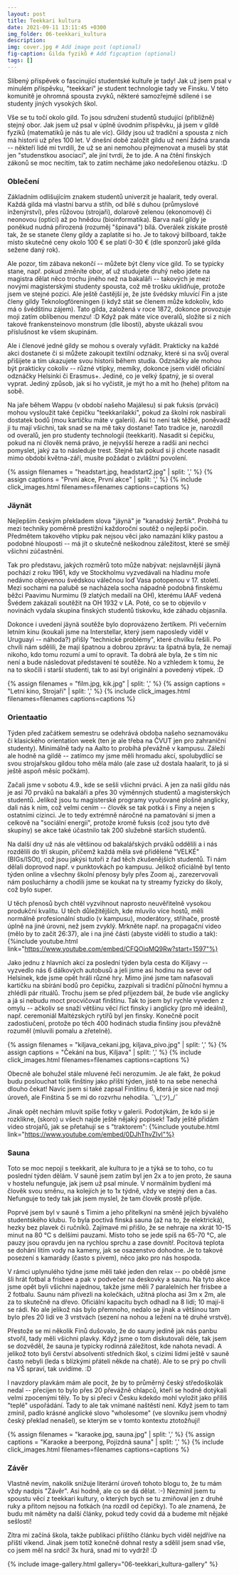 ```yaml
---
layout: post
title: Teekkari kultura
date: 2021-09-11 13:11:45 +0300
img_folder: 06-teekkari_kultura
description: 
img: cover.jpg # Add image post (optional)
fig-caption: Gilda fyziků # Add figcaption (optional)
tags: []
---
```

Slíbený příspěvek o fascinující studentské kultuře je tady! Jak už jsem psal v minulém příspěvku, "teekkari" je student technologie tady ve Finsku. V této komunitě je ohromná spousta zvyků, některé samozřejmě sdílené i se studenty jiných vysokých škol.

Vše se tu točí okolo gild. To jsou sdružení studentů studující (přibližně) stejný obor. Jak jsem už psal v úplně úvodním příspěvku, já jsem v gildě fyziků (matematiků je nás tu ale víc). Gildy jsou už tradiční a spousta z nich má historii už přes 100 let. V dnešní době založit gildu už není žádná sranda -- někteří lidé mi tvrdili, že už se ani nemohou přejmenovat a museli by stát jen "studenstkou asociací", ale jiní tvrdí, že to jde. A na čtění finských zákonů se moc necítím, tak to zatím necháme jako nedořešenou otázku. :D

### Oblečení
Základním odlišujícím znakem studentů univerzit je haalarit, tedy overal. Každá gilda má vlastní barvu a střih, od bílé s duhou (průmyslové inženýrství), přes růžovou (strojaři), dolarově zelenou (ekonomové) či neonovou (optici) až po hnědou (bioinformatika). Barva naší gildy je poněkud nudná přirozená (rozuměj "špinavá") bílá. Overálek získáte prostě tak, že se stanete členy gildy a zaplatíte si ho. Je to takový billboard, takže místo skutečné ceny okolo 100 € se platí 0-30 € (dle sponzorů jaké gilda sežene daný rok).

Ale pozor, tím zábava nekončí -- můžete být členy více gild. To se typicky stane, např. pokud změníte obor, ať už studujete druhý nebo jdete na magistra dělat něco trochu jiného než na bakaláři -- takových je mezi novými magisterskými studenty spousta, což mě trošku uklidňuje, protože jsem ve stejné pozici. Ale ještě častější je, že jste švédsky mluvící Fin a jste členy gildy Teknologföreningen (i když stát se členem může kdokoliv, kdo má o švédštinu zájem). Tato gilda, založená v roce 1872, dokonce provozuje moji zatím oblíbenou menzu! :D Když pak máte více overalů, složíte si z nich takové frankensteinovo monstrum (dle libosti), abyste ukázali svou příslušnost ke všem skupinám.

Ale i členové jedné gildy se mohou s overaly vyřádit. Prakticky na každé akci dostanete či si můžete zakoupit textilní odznaky, které si na svůj overal přišijete a tím ukazujete svou historii během studia. Odznáčky ale mohou být prakticky cokoliv -- různé vtípky, memíky, dokonce jsem viděl oficiální odznáčky Helsinki či Erasmus+. Jediné, co je velký špatný, je si overal vyprat. Jediný způsob, jak si ho vyčistit, je mýt ho a mít ho (hehe) přitom na sobě.

Na jaře během Wappu (v období našeho Majálesu) si pak fuksis (prváci) mohou vysloužit také čepičku "teekkarilakki", pokud za školní rok nasbírali dostatek bodů (mou kartičku máte v galerii). Asi to není tak těžké, poněvadž ji tu mají všichni, tak snad se na mě taky dostane! Tato tradice je, narozdíl od overalů, jen pro studenty technologií (teekkarit). Nasadit si čepičku, pokud na ni člověk nemá právo, je nejvyšší hereze a radši ani nechci pomyslet, jaký za to následuje trest. Stejně tak pokud si ji chcete nasadit mimo období května-září, musíte požádat o zvláštní povolení. 

{% assign filenames = "headstart.jpg, headstart2.jpg" | split: ',' %}
{% assign captions = "První akce, První akce" | split: ',' %}
{% include click_images.html filenames=filenames captions=captions %}

### Jäynät
Nejlepším českým překladem slova "jäynä" je "kanadský žertík". Probíhá tu mezi techniky poměrně prestižní každoroční soutěž o nejlepší počin. Předmětem takového vtípku pak nejsou věci jako namazání kliky pastou a podobné hlouposti -- má jít o skutečně neškodnou záležitost, které se smějí všichni zúčastnění.

Tak pro představu, jakých rozměrů toto může nabývat: nejslavnější jäynä pochází z roku 1961, kdy ve Stockholmu vyzvedávali na hladinu moře nedávno objevenou švédskou válečnou loď Vasa potopenou v 17. století. Mezi sochami na palubě se nacházela socha nápadně podobná finskému běžci Paavimu Nurmimu (9 zlatých medailí na OH), kterému IAAF vedená Švédem zakázali soutěžit na OH 1932 v LA. Poté, co se to objevilo v novinách vydala skupina finských studentů tiskovku, kde záhadu objasnila.

Dokonce i uvedení jäynä soutěže bylo doprovázeno žertíkem. Při večerním letním kinu (koukali jsme na Interstellar, který jsem naposledy viděl v Uruguayi -- náhoda?) přišly "technické problémy", které chvilku řešili. Po chvíli nám sdělili, že mají špatnou a dobrou zprávu: ta špatná byla, že nemají nikoho, kdo tomu rozumí a umí to opravit. Ta dobrá ale byla, že s tím nic není a bude následovat představení té soutěže. No a vzhledem k tomu, že na to skočili i starší studenti, tak to asi byl originální a povedený vtípek. :D

{% assign filenames = "film.jpg, kik.jpg" | split: ',' %}
{% assign captions = "Letní kino, Strojaři" | split: ',' %}
{% include click_images.html filenames=filenames captions=captions %}

### Orientaatio
Týden před začátkem semestru se odehrává obdoba našeho seznamováku či klasického orientation week (ten je ale třeba na ČVUT jen pro zahraniční studenty). Minimálně tady na Aalto to probíhá převážně v kampusu. Záleží ale hodně na gildě -- zatímco my jsme měli hromadu akcí, spolubydlící se svou strojařskou gildou toho měla málo (ale zase už dostala haalarit, to já si ještě aspoň měsíc počkám).

Začali jsme v sobotu 4.9., kde se sešli všichni prváci. A jen za naši gildu nás je asi 70 prváků na bakaláři a přes 30 výměnných studentů a magisterských studentů. Jelikož jsou tu magisterské programy vyučované plošně anglicky, dali nás k nim, což velmi cením -- člověk se tak potká i s Finy a nejen s ostatními cizinci. Je to tedy extrémně náročné na pamatování si jmen a celkově na "sociální energii", protože kromě fuksis (což jsou tyto dvě skupiny) se akce také účastnilo tak 200 služebně starších studentů.

Na další dny už nás ale většinou od bakalářských prváků oddělili a i nás rozdělili do tří skupin, přičemž každá měla své přidělené "VELKÉ" (BIGs/ISOt), což jsou jakýsi tutoři z řad těch zkušenějších studentů. Ti nám dělali doprovod např. v punktovkách po kampusu. Jelikož oficiálně byl tento týden online a všechny školní přenosy byly přes Zoom aj., zarezervovali nám posluchárny a chodili jsme se koukat na ty streamy fyzicky do školy, což bylo super.

U těch přenosů bych chtěl vyzvihnout naprosto neuvěřitelně vysokou produkční kvalitu. U těch důležitějších, kde mluvilo více hostů, měli normálně profesionální studio (v kampusu), moderátory, střihače, prostě úplně na jiné úrovni, než jsem zvyklý. Mrkněte např. na propagační video (mělo by to začít 26:37), ale i na jiné části (abyste viděli to studio a tak):
{%include youtube.html link="https://www.youtube.com/embed/CFQOiqMQ9Rw?start=1597"%}

Jako jednu z hlavních akcí za poslední týden byla cesta do Kiljavy -- vyzvedlo nás 6 dálkových autobusů a jeli jsme asi hodinu na sever od Helsinek, kde jsme opět hráli různé hry. Mimo jiné jsme tam nafasovali kartičku na sbírání bodů pro čepičku, zazpívali si tradiční půlnoční hymnu a zhlédli pár rituálů. Trochu jsem se před příjezdem bál, že bude vše anglicky a já si nebudu moct procvičovat finštinu. Tak to jsem byl rychle vyveden z omylu -- ačkoliv se snaží většinu věcí říct finsky i anglicky (pro mě ideální), např. ceremoniál Maltézských rytířů byl jen finsky. Konečně pocit zadostiučení, protože po těch 400 hodinách studia finšiny jsou převážně rozuměl (mluvili pomalu a zřetelně).

{% assign filenames = "kiljava_cekani.jpg, kiljava_pivo.jpg" | split: ',' %}
{% assign captions = "Čekání na bus, Kiljava" | split: ',' %}
{% include click_images.html filenames=filenames captions=captions %}

Obecně ale bohužel stále mluvené řeči nerozumím. Je ale fakt, že pokud budu poslouchat tolik finštiny jako příští týden, jistě to na sebe nenechá dlouho čekat! Navíc jsem si také zapsal Finštinu 6, která je sice nad moji úroveň, ale Finština 5 se mi do rozvrhu nehodila. ¯\\\_(ツ)\_/¯

Jinak opět nechám mluvit spíše fotky v galerii. Podotýkám, že kdo si je rozklikne, (skoro) u všech najde ještě nějaký popisek! Tady ještě přidám video strojařů, jak se přetahují se s "traktorem":
{%include youtube.html link="https://www.youtube.com/embed/0DJhThvZIvI"%}

### Sauna
Toto se moc nepojí s teekkarit, ale kultura to je a týká se to toho, co tu poslední týden dělám. V sauně jsem zatím byl jen 2x a to jen proto, že sauna v hostelu nefunguje, jak jsem už psal minule. V normálním bydlení má člověk svou směnu, na kolejích je to 1x týdně, vždy ve stejný den a čas. Nefunguje to tedy tak jak jsem myslel, že tam člověk prostě přijde.

Poprvé jsem byl v sauně s Timim a jeho přítelkyní na směně jejich bývalého studentského klubu. To byla poctivá finská sauna (až na to, že elektrická), hezky bez plavek či ručníků. Zajímavé mi přišlo, že se nehraje na xkrát 10-15 minut na 80 °C s delšími pauzami. Místo toho se jede spíš na 65-70 °C, ale pauzy jsou opravdu jen na rychlou sprchu a zase dovnitř. Pocitová teplota se dohání litím vody na kameny, jak se osazenstvo dohodne. Je to takové posezení s kamarády (často s pivem), něco jako pro nás hospoda.

V rámci uplynulého týdne jsme měli také jeden den relax -- po obědě jsme šli hrát fotbal a frisbee a pak v podvečer na deskovky a saunu. Na tyto akce jsme opět byli všichni najednou, takže jsme měli 7 paralelních her frisbee a 2 fotbalu. Saunu nám přivezli na kolečkách, užitná plocha asi 3m x 2m, ale za to skutečně na dřevo. Oficiální kapacitu bych odhadl na 8 lidí; 10 mají-li se rádi. No ale jelikož nás bylo přemnoho, nedalo se jinak a většinou tam bylo přes 20 lidí ve 3 vrstvách (sezení na nohou a ležení na té druhé vrstvě).

Přestože se mi několik Finů dušovalo, že do sauny jedině jak nás panbu stvořil, tady měli všichni plavky. Když jsme o tom diskutovali déle, tak jsem se dozvěděl, že sauna je typicky rodinná záležitost, kde nahota nevadí. A jelikož toto byli čerství absolventi středních škol, s cizími lidmi ještě v sauně často nebyli (leda s blízkými přáteli někde na chatě). Ale to se prý po chvíli na VŠ spraví, tak uvidíme. :D

I navzdory plavkám mám ale pocit, že by to průměrný český středoškolák nedal -- přecijen to bylo přes 20 převážně chlapců, kteří se hodně dotýkali velmi zpocenými těly. To by si přeci v Česku kdekdo mohl vyložit jako příliš "teplé" uspořádání. Tady to ale tak vnímané naštěstí není. Když jsem to tam zmínil, padlo krásné anglické slovo "wholesome" (ve slovníku jsem vhodný český překlad nenašel), se kterým se v tomto kontextu ztotožňuji!

{% assign filenames = "karaoke.jpg, sauna.jpg" | split: ',' %}
{% assign captions = "Karaoke a beerpong, Pojízdná sauna" | split: ',' %}
{% include click_images.html filenames=filenames captions=captions %}

### Závěr
Vlastně nevím, nakolik snižuje literární úroveň tohoto blogu to, že tu mám vždy nadpis "Závěr". Asi hodně, ale co se dá dělat. :-) Nezmínil jsem tu spoustu věcí z teekkari kultury, o kterých bych se tu zmiňoval jen z druhé ruky a přitom nejsou na fotkách (na rozdíl od čepičky). To ale znamená, že budu mít náměty na další články, pokud tedy covid dá a budeme mít nějaké sešlosti! 

Zítra mi začíná škola, takže publikaci příštího článku bych viděl nejdříve na příští víkend. Jinak jsem totiž konečně dohnal resty a sdělil jsem snad vše, co jsem měl na srdci! 3x hurá, snad mi to vydrží! :D

{% include image-gallery.html gallery="06-teekkari_kultura-gallery" %}